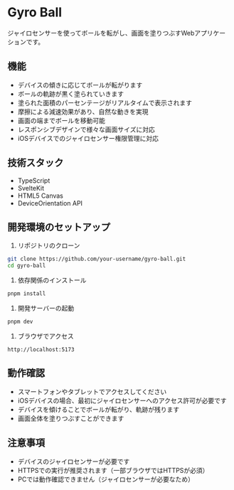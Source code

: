 # Gyro Ball

ジャイロセンサーを使ってボールを転がし、画面を塗りつぶすWebアプリケーションです。

## 機能

- デバイスの傾きに応じてボールが転がります
- ボールの軌跡が黒く塗られていきます
- 塗られた面積のパーセンテージがリアルタイムで表示されます
- 摩擦による減速効果があり、自然な動きを実現
- 画面の端までボールを移動可能
- レスポンシブデザインで様々な画面サイズに対応
- iOSデバイスでのジャイロセンサー権限管理に対応

## 技術スタック

- TypeScript
- SvelteKit
- HTML5 Canvas
- DeviceOrientation API

## 開発環境のセットアップ

1. リポジトリのクローン

```bash
git clone https://github.com/your-username/gyro-ball.git
cd gyro-ball
```

1. 依存関係のインストール

```bash
pnpm install
```

1. 開発サーバーの起動

```bash
pnpm dev
```

1. ブラウザでアクセス

```text
http://localhost:5173
```

## 動作確認

- スマートフォンやタブレットでアクセスしてください
- iOSデバイスの場合、最初にジャイロセンサーへのアクセス許可が必要です
- デバイスを傾けることでボールが転がり、軌跡が残ります
- 画面全体を塗りつぶすことができます

## 注意事項

- デバイスのジャイロセンサーが必要です
- HTTPSでの実行が推奨されます（一部ブラウザではHTTPSが必須）
- PCでは動作確認できません（ジャイロセンサーが必要なため）
